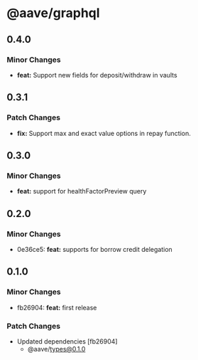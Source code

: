 # @aave/graphql

## 0.4.0

### Minor Changes

- **feat:** Support new fields for deposit/withdraw in vaults

## 0.3.1

### Patch Changes

- **fix:** Support max and exact value options in repay function.

## 0.3.0

### Minor Changes

- **feat:** support for healthFactorPreview query

## 0.2.0

### Minor Changes

- 0e36ce5: **feat:** supports for borrow credit delegation

## 0.1.0

### Minor Changes

- fb26904: **feat:** first release

### Patch Changes

- Updated dependencies [fb26904]
  - @aave/types@0.1.0
